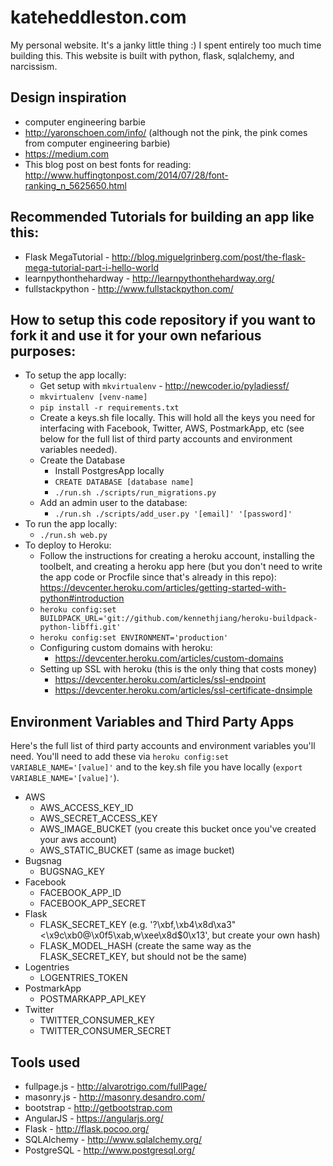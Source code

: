 kateheddleston.com
==================

My personal website. It's a janky little thing :) I spent entirely too much time building this. This website is built with python, flask, sqlalchemy, and narcissism.


Design inspiration
------------------
* computer engineering barbie
* http://yaronschoen.com/info/ (although not the pink, the pink comes from computer engineering barbie)
* https://medium.com
* This blog post on best fonts for reading: http://www.huffingtonpost.com/2014/07/28/font-ranking_n_5625650.html


Recommended Tutorials for building an app like this:
---------------------------------------------------
* Flask MegaTutorial - http://blog.miguelgrinberg.com/post/the-flask-mega-tutorial-part-i-hello-world
* learnpythonthehardway - http://learnpythonthehardway.org/
* fullstackpython - http://www.fullstackpython.com/


How to setup this code repository if you want to fork it and use it for your own nefarious purposes:
---------------------------------------------------------------
* To setup the app locally:
  * Get setup with ```mkvirtualenv``` - http://newcoder.io/pyladiessf/
  * ```mkvirtualenv [venv-name]```
  * ```pip install -r requirements.txt```
  * Create a keys.sh file locally. This will hold all the keys you need for interfacing with Facebook, Twitter, AWS, PostmarkApp, etc (see below for the full list of third party accounts and environment variables needed).
  * Create the Database
    * Install PostgresApp locally
    * ```CREATE DATABASE [database name]```
    * ```./run.sh ./scripts/run_migrations.py```
  * Add an admin user to the database:
    * ```./run.sh ./scripts/add_user.py '[email]' '[password]'```
* To run the app locally:
  * ```./run.sh web.py```
* To deploy to Heroku:
  * Follow the instructions for creating a heroku account, installing the toolbelt, and creating a heroku app here (but you don't need to write the app code or Procfile since that's already in this repo): https://devcenter.heroku.com/articles/getting-started-with-python#introduction
  * ```heroku config:set BUILDPACK_URL='git://github.com/kennethjiang/heroku-buildpack-python-libffi.git'```
  * ```heroku config:set ENVIRONMENT='production'```
  * Configuring custom domains with heroku:
    * https://devcenter.heroku.com/articles/custom-domains
  * Setting up SSL with heroku (this is the only thing that costs money)
    * https://devcenter.heroku.com/articles/ssl-endpoint
    * https://devcenter.heroku.com/articles/ssl-certificate-dnsimple


Environment Variables and Third Party Apps
------------------------------------------
Here's the full list of third party accounts and environment variables you'll need. You'll need to add these via ```heroku config:set VARIABLE_NAME='[value]'``` and to the key.sh file you have locally (```export VARIABLE_NAME='[value]'```).
* AWS
  * AWS_ACCESS_KEY_ID
  * AWS_SECRET_ACCESS_KEY
  * AWS_IMAGE_BUCKET (you create this bucket once you've created your aws account)
  * AWS_STATIC_BUCKET (same as image bucket)
* Bugsnag
  * BUGSNAG_KEY
* Facebook
  * FACEBOOK_APP_ID
  * FACEBOOK_APP_SECRET
* Flask
  * FLASK_SECRET_KEY (e.g. '?\xbf,\xb4\x8d\xa3"<\x9c\xb0@\x0f5\xab,w\xee\x8d$0\x13', but create your own hash)
  * FLASK_MODEL_HASH (create the same way as the FLASK_SECRET_KEY, but should not be the same)
* Logentries
  * LOGENTRIES_TOKEN
* PostmarkApp
  * POSTMARKAPP_API_KEY
* Twitter
  * TWITTER_CONSUMER_KEY
  * TWITTER_CONSUMER_SECRET

 
Tools used
----------------------------
* fullpage.js - http://alvarotrigo.com/fullPage/
* masonry.js - http://masonry.desandro.com/
* bootstrap - http://getbootstrap.com
* AngularJS - https://angularjs.org/
* Flask - http://flask.pocoo.org/
* SQLAlchemy - http://www.sqlalchemy.org/
* PostgreSQL - http://www.postgresql.org/
